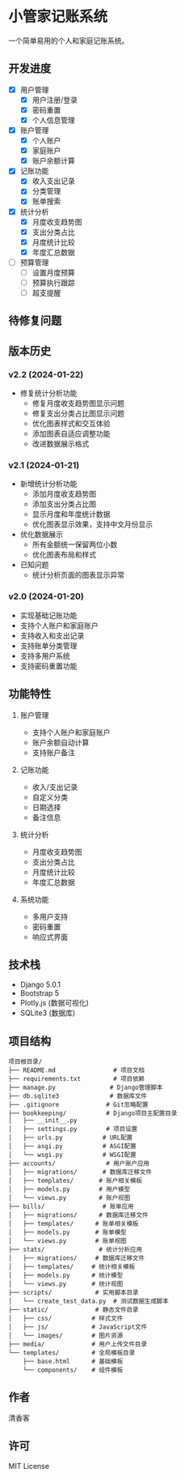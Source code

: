 # 小管家记账系统

一个简单易用的个人和家庭记账系统。

## 开发进度
- [x] 用户管理
  - [x] 用户注册/登录
  - [x] 密码重置
  - [x] 个人信息管理
- [x] 账户管理
  - [x] 个人账户
  - [x] 家庭账户
  - [x] 账户余额计算
- [x] 记账功能
  - [x] 收入支出记录
  - [x] 分类管理
  - [x] 账单搜索
- [x] 统计分析
  - [x] 月度收支趋势图
  - [x] 支出分类占比
  - [x] 月度统计比较
  - [x] 年度汇总数据
- [ ] 预算管理
  - [ ] 设置月度预算
  - [ ] 预算执行跟踪
  - [ ] 超支提醒

## 待修复问题


## 版本历史

### v2.2 (2024-01-22)
- 修复统计分析功能
  - 修复月度收支趋势图显示问题
  - 修复支出分类占比图显示问题
  - 优化图表样式和交互体验
  - 添加图表自适应调整功能
  - 改进数据展示格式

### v2.1 (2024-01-21)
- 新增统计分析功能
  - 添加月度收支趋势图
  - 添加支出分类占比图
  - 显示月度和年度统计数据
  - 优化图表显示效果，支持中文月份显示
- 优化数据展示
  - 所有金额统一保留两位小数
  - 优化图表布局和样式
- 已知问题
  - 统计分析页面的图表显示异常

### v2.0 (2024-01-20)
- 实现基础记账功能
- 支持个人账户和家庭账户
- 支持收入和支出记录
- 支持账单分类管理
- 支持多用户系统
- 支持密码重置功能

## 功能特性

1. 账户管理
   - 支持个人账户和家庭账户
   - 账户余额自动计算
   - 支持账户备注

2. 记账功能
   - 收入/支出记录
   - 自定义分类
   - 日期选择
   - 备注信息

3. 统计分析
   - 月度收支趋势图
   - 支出分类占比
   - 月度统计比较
   - 年度汇总数据

4. 系统功能
   - 多用户支持
   - 密码重置
   - 响应式界面

## 技术栈

- Django 5.0.1
- Bootstrap 5
- Plotly.js (数据可视化)
- SQLite3 (数据库)

## 项目结构
```
项目根目录/
├── README.md                # 项目文档
├── requirements.txt         # 项目依赖
├── manage.py               # Django管理脚本
├── db.sqlite3              # 数据库文件
├── .gitignore             # Git忽略配置
├── bookkeeping/           # Django项目主配置目录
│   ├── __init__.py
│   ├── settings.py        # 项目设置
│   ├── urls.py           # URL配置
│   ├── asgi.py           # ASGI配置
│   └── wsgi.py           # WSGI配置
├── accounts/              # 用户账户应用
│   ├── migrations/       # 数据库迁移文件
│   ├── templates/       # 账户相关模板
│   ├── models.py        # 用户模型
│   └── views.py         # 账户视图
├── bills/                # 账单应用
│   ├── migrations/      # 数据库迁移文件
│   ├── templates/      # 账单相关模板
│   ├── models.py       # 账单模型
│   └── views.py        # 账单视图
├── stats/               # 统计分析应用
│   ├── migrations/     # 数据库迁移文件
│   ├── templates/     # 统计相关模板
│   ├── models.py      # 统计模型
│   └── views.py       # 统计视图
├── scripts/            # 实用脚本目录
│   └── create_test_data.py  # 测试数据生成脚本
├── static/             # 静态文件目录
│   ├── css/           # 样式文件
│   ├── js/            # JavaScript文件
│   └── images/        # 图片资源
├── media/             # 用户上传文件目录
└── templates/         # 全局模板目录
    ├── base.html      # 基础模板
    └── components/    # 组件模板
```


## 作者
清香客

## 许可
MIT License
